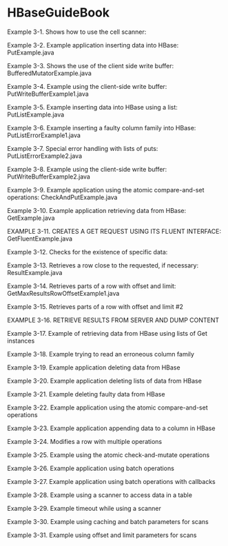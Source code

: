 # HBaseGuideBook

Example 3-1. Shows how to use the cell scanner:

Example 3-2. Example application inserting data into HBase: PutExample.java

Example 3-3. Shows the use of the client side write buffer: BufferedMutatorExample.java

Example 3-4. Example using the client-side write buffer: PutWriteBufferExample1.java

Example 3-5. Example inserting data into HBase using a list: PutListExample.java

Example 3-6. Example inserting a faulty column family into HBase: PutListErrorExample1.java

Example 3-7. Special error handling with lists of puts: PutListErrorExample2.java

Example 3-8. Example using the client-side write buffer: PutWriteBufferExample2.java

Example 3-9. Example application using the atomic compare-and-set operations: CheckAndPutExample.java

Example 3-10. Example application retrieving data from HBase: GetExample.java

EXAMPLE 3-11. CREATES A GET REQUEST USING ITS FLUENT INTERFACE: GetFluentExample.java

Example 3-12. Checks for the existence of specific data: 

Example 3-13. Retrieves a row close to the requested, if necessary: ResultExample.java

Example 3-14. Retrieves parts of a row with offset and limit: GetMaxResultsRowOffsetExample1.java

Example 3-15. Retrieves parts of a row with offset and limit #2

EXAMPLE 3-16. RETRIEVE RESULTS FROM SERVER AND DUMP CONTENT

Example 3-17. Example of retrieving data from HBase using lists of Get instances

Example 3-18. Example trying to read an erroneous column family

Example 3-19. Example application deleting data from HBase

Example 3-20. Example application deleting lists of data from HBase

Example 3-21. Example deleting faulty data from HBase

Example 3-22. Example application using the atomic compare-and-set operations

Example 3-23. Example application appending data to a column in HBase

Example 3-24. Modifies a row with multiple operations

Example 3-25. Example using the atomic check-and-mutate operations

Example 3-26. Example application using batch operations

Example 3-27. Example application using batch operations with callbacks

Example 3-28. Example using a scanner to access data in a table

Example 3-29. Example timeout while using a scanner

Example 3-30. Example using caching and batch parameters for scans

Example 3-31. Example using offset and limit parameters for scans
